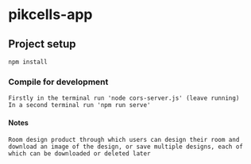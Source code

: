# pikcells-app

## Project setup

```
npm install
```

### Compile for development

```
Firstly in the terminal run 'node cors-server.js' (leave running)
In a second terminal run 'npm run serve'
```

#### Notes

```
Room design product through which users can design their room and download an image of the design, or save multiple designs, each of which can be downloaded or deleted later
```
